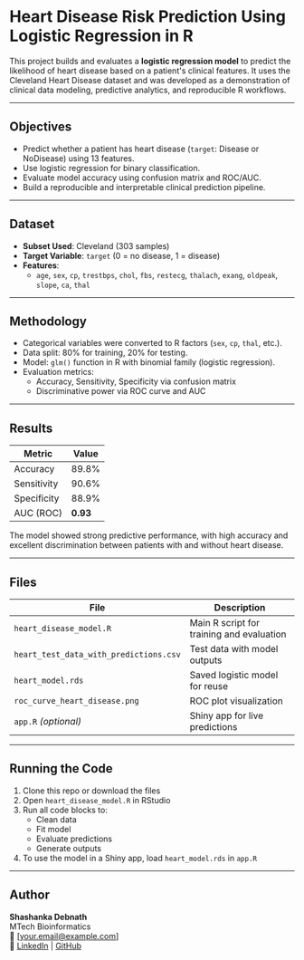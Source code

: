 # Heart Disease Risk Prediction Using Logistic Regression in R

This project builds and evaluates a **logistic regression model** to predict the likelihood of heart disease based on a patient's clinical features. It uses the Cleveland Heart Disease dataset and was developed as a demonstration of clinical data modeling, predictive analytics, and reproducible R workflows.

---

## Objectives

- Predict whether a patient has heart disease (`target`: Disease or NoDisease) using 13 features.
- Use logistic regression for binary classification.
- Evaluate model accuracy using confusion matrix and ROC/AUC.
- Build a reproducible and interpretable clinical prediction pipeline.

---

## Dataset

- **Subset Used**: Cleveland (303 samples)
- **Target Variable**: `target` (0 = no disease, 1 = disease)
- **Features**:
  - `age`, `sex`, `cp`, `trestbps`, `chol`, `fbs`, `restecg`, `thalach`, `exang`, `oldpeak`, `slope`, `ca`, `thal`

---

## Methodology

- Categorical variables were converted to R factors (`sex`, `cp`, `thal`, etc.).
- Data split: 80% for training, 20% for testing.
- Model: `glm()` function in R with binomial family (logistic regression).
- Evaluation metrics:
  - Accuracy, Sensitivity, Specificity via confusion matrix
  - Discriminative power via ROC curve and AUC

---

## Results

| Metric       | Value   |
|--------------|---------|
| Accuracy     | 89.8%   |
| Sensitivity  | 90.6%   |
| Specificity  | 88.9%   |
| AUC (ROC)    | **0.93**|

The model showed strong predictive performance, with high accuracy and excellent discrimination between patients with and without heart disease.

---

## Files

| File                              | Description                               |
|-----------------------------------|-------------------------------------------|
| `heart_disease_model.R`           | Main R script for training and evaluation |
| `heart_test_data_with_predictions.csv` | Test data with model outputs             |
| `heart_model.rds`                 | Saved logistic model for reuse            |
| `roc_curve_heart_disease.png`     | ROC plot visualization                    |
| `app.R` *(optional)*              | Shiny app for live predictions            |

---

## Running the Code

1. Clone this repo or download the files
2. Open `heart_disease_model.R` in RStudio
3. Run all code blocks to:
   - Clean data
   - Fit model
   - Evaluate predictions
   - Generate outputs
4. To use the model in a Shiny app, load `heart_model.rds` in `app.R`

---


## Author

**Shashanka Debnath**  
MTech Bioinformatics  
📧 [your.email@example.com]  
🔗 [LinkedIn](#) | [GitHub](#)

